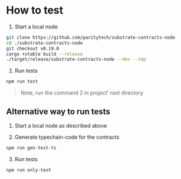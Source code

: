 # How to test

1) Start a local node

```bash
git clone https://github.com/paritytech/substrate-contracts-node
cd ./substrate-contracts-node
git checkout v0.19.0
cargo +stable build --release
./target/release/substrate-contracts-node --dev --tmp
```

2) Run tests

```bash
npm run test
```

> Note, run the command 2 in project' root directory

## Alternative way to run tests

1) Start a local node as described above

2) Generate typechain-code for the contracts

```bash
npm run gen-test-ts
```

3) Run tests

```bash
npm run only-test
```